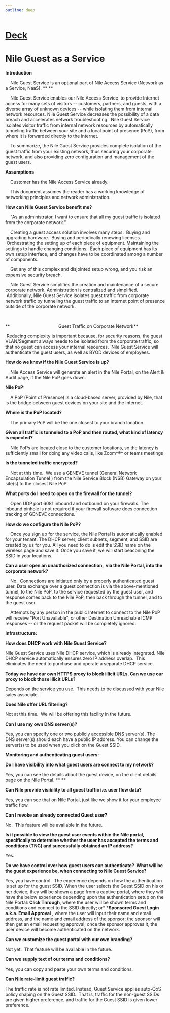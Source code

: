 ```yaml
---
outline: deep
---
```

# [Deck](https://nileglobalinc-my.sharepoint.com/:p:/g/personal/shiv_nilesecure_com/ERbOh161JCpAk7qYWdW4ICgBPx0SP7tLujDBjboy-QChrw?e=jLHcpy)
# Nile Guest as a Service
**Introduction**

    Nile Guest Service is an optional part of Nile Access Service
(Network as a Service, NaaS). ** **

    Nile Guest Service enables our Nile Access Service  to provide
Internet access for many sets of visitors -- customers, partners, and
guests, with a diverse array of unknown devices -- while isolating them
from internal network resources. Nile Guest Service decreases the
possibility of a data breach and accelerates network troubleshooting.
 Nile Guest Service isolates visitor traffic from internal network
resources by automatically tunneling traffic between your site and a
local point of presence (PoP), from where it is forwarded directly to
the internet. 

    To summarize, the Nile Guest Service provides complete isolation of
the guest traffic from your existing network, thus securing your
corporate network, and also providing zero configuration and management
of the guest users.

**Assumptions**

    Customer has the Nile Access Service already. 

    This document assumes the reader has a working knowledge of
networking principles and network administration.


**How can Nile Guest Service benefit me?**

    "As an administrator, I want to ensure that all my guest traffic is
isolated from the corporate network."

    Creating a guest access solution involves many steps.  Buying and
upgrading hardware.  Buying and periodically renewing licenses.
 Orchestrating the setting up of each piece of equipment. Maintaining
the settings to handle changing conditions.  Each piece of equipment has
its own setup interface, and changes have to be coordinated among a
number of components. 

    Get any of this complex and disjointed setup wrong, and you risk an
expensive security breach.

    Nile Guest Service simplifies the creation and maintenance of a
secure corporate network. Administration is centralized and simplified.
 Additionally, Nile Guest Service isolates guest traffic from corporate
network traffic by tunneling the guest traffic to an Internet point of
presence outside of the corporate network.

   

**                                       Guest Traffic on Corporate
Network**

 Reducing complexity is important because, for security reasons, the
guest VLAN/Segment always needs to be isolated from the corporate
traffic, so that no guest can access your internal resources.  Nile
Guest Service will authenticate the guest users, as well as BYOD devices
of employees. 

**How do we know if the Nile Guest Service is up?**

    Nile Access Service will generate an alert in the Nile Portal, on
the Alert & Audit page, if the Nile PoP goes down.

**Nile PoP:**

    A PoP (Point of Presence) is a cloud-based server, provided by Nile,
that is the bridge between guest devices on your site and the Internet.

**Where is the PoP located?**

    The primary PoP will be the one closest to your branch location. 

**Given all traffic is tunneled to a PoP and then routed, what kind of
latency is expected?**

    Nile PoPs are located close to the customer locations, so the
latency is sufficiently small for doing any video calls, like Zoom^®^ or
teams meetings

**Is the tunneled traffic encrypted?**

    Not at this time.  We use a GENEVE tunnel (General Network
Encapsulation Tunnel ) from the Nile Service Block (NSB) Gateway on your
site(s) to the closest Nile PoP.

**What ports do I need to open on the firewall for the tunnel?**

    Open UDP port 6081 inbound and outbound on your firewalls. The
inbound pinhole is not required if your firewall software does
connection tracking of GENEVE connections.

**How do we configure the Nile PoP?**

    Once you sign up for the service, the Nile Portal is automatically
enabled for your tenant. The DHCP server, client subnets, segment, and
SSID are created by us for you. All you need to do is edit the SSID name
on the wireless page and save it. Once you save it, we will start
beaconing the SSID in your locations.

**Can a user open an unauthorized connection,  via the Nile Portal, into
the corporate network?**

    No.  Connections are initiated only by a properly authenticated
guest user. Data exchange over a guest connection is via the
above-mentioned tunnel, to the Nile PoP, to the service requested by the
guest user, and response comes back to the Nile PoP, then back through
the tunnel, and to the guest user.

    Attempts by any person in the public Internet to connect to the Nile
PoP will receive "Port Unavailable", or other Destination Unreachable
ICMP responses -- or the request packet will be completely ignored.

**Infrastructure:**

**How does DHCP work with Nile Guest Service?**

Nile Guest Service uses Nile DHCP service, which is already integrated.
Nile DHCP service automatically ensures zero IP address overlap.  This
eliminates the need to purchase and operate a separate DHCP service. 

**Today we have our own HTTPS proxy to block illicit URLs. Can we use
our proxy to block those illicit URLs?**

Depends on the service you use.  This needs to be discussed with your
Nile sales associate.

**Does Nile offer URL filtering?**

Not at this time.  We will be offering this facility in the future.

**Can I use my own DNS server(s)?**

Yes, you can specify one or two publicly accessible DNS server(s). The
DNS server(s) should each have a public IP address. You can change the
server(s) to be used when you click on the Guest SSID.

**Monitoring and authenticating guest users:**

**Do I have visibility into what guest users are connect to my
network?**

Yes, you can see the details about the guest device, on the client
details page on the Nile Portal. ** **

**Can Nile provide visibility to all guest traffic i.e. user flow
data?**

Yes, you can see that on Nile Portal, just like we show it for your
employee traffic flow. 

**Can I revoke an already connected Guest user?**

No.  This feature will be available in the future.

**Is it possible to view the guest user events within the Nile portal,
specifically to determine whether the user has accepted the terms and
conditions (TNC) and successfully obtained an IP address?**

Yes.

**Do we have control over how guest users can authenticate?  What will
be the guest experience be, when connecting to Nile Guest Service?**

Yes, you have control.  The experience depends on how the authentication
is set up for the guest SSID. When the user selects the Guest SSID on
his or her device, they will be shown a page from a captive portal,
where they will have the below experience depending upon the
authentication setup on the Nile Portal: **Click Through**, where the
user will be shown terms and conditions and connect to the SSID
directly; or* ***Sponsored Guest Login a.k.a. Email Approval** , where
the user will input their name and email address, and the name and email
address of the sponsor; the sponsor will then get an email requesting
approval; once the sponsor approves it, the user device will become
authenticated on the network. 

**Can we customize the guest portal with our own branding?**

Not yet.  That feature will be available in the future.

**Can we supply text of our terms and conditions?**

Yes, you can copy and paste your own terms and conditions. 

**Can Nile rate-limit guest traffic?**

The traffic rate is not rate limited. Instead, Guest Service applies
auto-QoS policy shaping on the Guest SSID.  That is, traffic for the
non-guest SSIDs are given higher preference, and traffic for the Guest
SSID is given lower preference. 